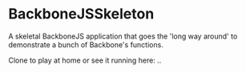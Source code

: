 BackboneJSSkeleton
==================

A skeletal BackboneJS application that goes the 'long way around' to demonstrate a bunch of Backbone's functions.

Clone to play at home or see it running here: ..
